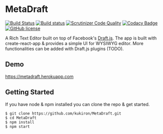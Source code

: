 # MetaDraft
[![Build Status](https://travis-ci.org/kukiron/MetaDraft.svg?branch=master)](https://travis-ci.org/kukiron/MetaDraft) [![Build status](https://ci.appveyor.com/api/projects/status/i6sj2dl5ajlpyrdg?svg=true)](https://ci.appveyor.com/project/kukiron/metadraft) [![Scrutinizer Code Quality](https://scrutinizer-ci.com/g/kukiron/MetaDraft/badges/quality-score.png?b=master)](https://scrutinizer-ci.com/g/kukiron/MetaDraft/?branch=master) [![Codacy Badge](https://api.codacy.com/project/badge/Grade/e9bb3c87cd18475d960130332690be7e)](https://www.codacy.com/app/kukiron/MetaDraft?utm_source=github.com&amp;utm_medium=referral&amp;utm_content=kukiron/MetaDraft&amp;utm_campaign=Badge_Grade) [![GitHub license](https://img.shields.io/github/license/kukiron/MetaDraft.svg)](https://github.com/kukiron/MetaDraft/blob/master/LICENSE)

A Rich Text Editor built on top of Facebook's [Draft.js](https://github.com/facebook/draft-js).
The app is built with create-react-app & provides a simple UI for WYSIWYG editor. More functionalities can be added with Draft.js plugins (TODO).

## Demo
https://metadraft.herokuapp.com

## Getting Started
If you have node & npm installed you can clone the repo & get started.

```
$ git clone https://github.com/kukiron/MetaDraft.git
$ cd MetaDraft
$ npm install
$ npm start
```
